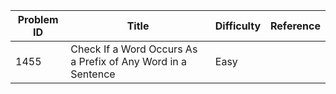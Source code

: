 | Problem ID | Title | Difficulty | Reference
| --- | --- | --- | ---
| 1455 | Check If a Word Occurs As a Prefix of Any Word in a Sentence | Easy | 
